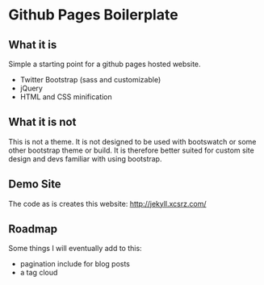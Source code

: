# Github Pages Boilerplate

## What it is

Simple a starting point for a github pages hosted website. 

* Twitter Bootstrap (sass and customizable)
* jQuery
* HTML and CSS minification

## What it is not

This is not a theme.  It is not designed to be used with bootswatch or some other bootstrap theme or build.  It is therefore better suited for custom site design and devs familiar with using bootstrap.

## Demo Site

The code as is creates this website: http://jekyll.xcsrz.com/

## Roadmap

Some things I will eventually add to this:

* pagination include for blog posts
* a tag cloud